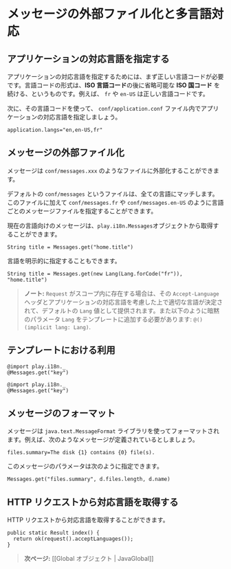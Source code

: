 <!--
# Externalising messages and internationalization
-->
# メッセージの外部ファイル化と多言語対応

<!--
## Specifying languages supported by your application
-->
## アプリケーションの対応言語を指定する

<!--
To specify your application’s languages, you need a valid language code, specified by a valid **ISO Language Code**, optionally followed by a valid **ISO Country Code**. For example, `fr` or `en-US`.
-->
アプリケーションの対応言語を指定するためには、まず正しい言語コードが必要です。言語コードの形式は、**ISO 言語コード**の後に省略可能な **ISO 国コード** を続ける、というものです。例えば、 `fr` や `en-US` は正しい言語コードです。

<!--
To start, you need to specify the languages that your application supports in its `conf/application.conf` file:
-->
次に、その言語コードを使って、 `conf/application.conf` ファイル内でアプリケーションの対応言語を指定しましょう。

```
application.langs="en,en-US,fr"
```

<!--
## Externalizing messages
-->
## メッセージの外部ファイル化

<!--
You can externalize messages in the `conf/messages.xxx` files. 
-->
メッセージは `conf/messages.xxx` のようなファイルに外部化することができます。

<!--
The default `conf/messages` file matches all languages. You can specify additional language messages files, such as `conf/messages.fr` or `conf/messages.en-US`.
-->
デフォルトの `conf/messages` というファイルは、全ての言語にマッチします。このファイルに加えて `conf/messages.fr` や `conf/messages.en-US` のように言語ごとのメッセージファイルを指定することができます。

<!--
You can retrieve messages for the current language using the `play.i18n.Messages` object:
-->
現在の言語向けのメッセージは、`play.i18n.Messages`オブジェクトから取得することができます。

```
String title = Messages.get("home.title")
```

<!--
You can also specify the language explicitly:
-->
言語を明示的に指定することもできます。

```
String title = Messages.get(new Lang(Lang.forCode("fr")), "home.title")
```

<!--
> **Note:** If you have a `Request` in the scope, it will provide a default `Lang` value corresponding to the preferred language extracted from the `Accept-Language` header and matching one of the application’s supported languages. You should also add a `Lang` implicit parameter to your template like this: `@()(implicit lang: Lang)`.
-->
> **ノート:** `Request` がスコープ内に存在する場合は、その `Accept-Language` ヘッダとアプリケーションの対応言語を考慮した上で適切な言語が決定されて、デフォルトの `Lang` 値として提供されます。また以下のように暗黙のパラメータ `Lang` をテンプレートに追加する必要があります: `@()(implicit lang: Lang)`.

<!--
## Use in templates
-->
## テンプレートにおける利用
```
@import play.i18n._
@Messages.get("key")
```
```
@import play.i18n._
@Messages.get("key")
```
<!--
## Formatting messages
-->
## メッセージのフォーマット

<!--
Messages can be formatted using the `java.text.MessageFormat` library. For example, if you have defined a message like this:
-->
メッセージは `java.text.MessageFormat` ライブラリを使ってフォーマットされます。例えば、次のようなメッセージが定義されているとしましょう。

```
files.summary=The disk {1} contains {0} file(s).
```

<!--
You can then specify parameters as:
-->
このメッセージのパラメータは次のように指定できます。

```
Messages.get("files.summary", d.files.length, d.name)
```

<!--
## Retrieving supported languages from an HTTP request
-->
## HTTP リクエストから対応言語を取得する

<!--
You can retrieve a specific HTTP request’s supported languages:
-->
HTTP リクエストから対応言語を取得することができます。

```
public static Result index() {
  return ok(request().acceptLanguages());
}
```

<!--
> **Next:** [[The application Global object | JavaGlobal]]
-->
> **次ページ:** [[Global オブジェクト | JavaGlobal]]
